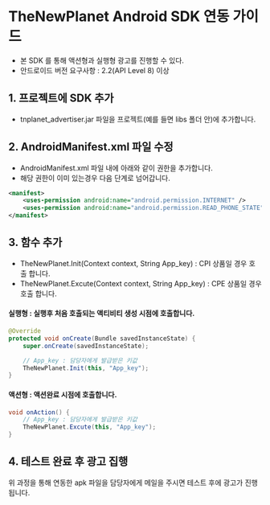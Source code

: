 # TheNewPlanet Android SDK 연동 가이드

- 본 SDK 를 통해 액션형과 실행형 광고를 진행할 수 있다.
- 안드로이드 버전 요구사항 : 2.2(API Level 8) 이상

## 1. 프로젝트에 SDK 추가
- tnplanet_advertiser.jar 파일을 프로젝트(예를 들면 libs 폴더 안)에 추가합니다.

## 2. AndroidManifest.xml 파일 수정
- AndroidManifest.xml 파일 내에 아래와 같이 권한을 추가합니다.
- 해당 권한이 이미 있는경우 다음 단계로 넘어갑니다.

```Xml
<manifest>
    <uses-permission android:name="android.permission.INTERNET" />
    <uses-permission android:name="android.permission.READ_PHONE_STATE" />
</manifest>
```

## 3. 함수 추가
- TheNewPlanet.Init(Context context, String App_key) : CPI 상품일 경우 호출 합니다.
- TheNewPlanet.Excute(Context context, String App_key) :  CPE 상품일 경우 호출 합니다.

#### 실행형 : 실행후 처음 호출되는 액티비티 생성 시점에 호출합니다.
```Java
@Override
protected void onCreate(Bundle savedInstanceState) {
    super.onCreate(savedInstanceState);

    // App_key : 담당자에게 발급받은 키값
    TheNewPlanet.Init(this, "App_key");
}
```

#### 액션형 : 액션완료 시점에 호출합니다.
```Java
void onAction() {
    // App_key : 담당자에게 발급받은 키값
    TheNewPlanet.Excute(this, "App_key");
}
```

## 4. 테스트 완료 후 광고 집행
위 과정을 통해 연동한 apk 파일을 담당자에게 메일을 주시면 테스트 후에 광고가 진행됩니다.
